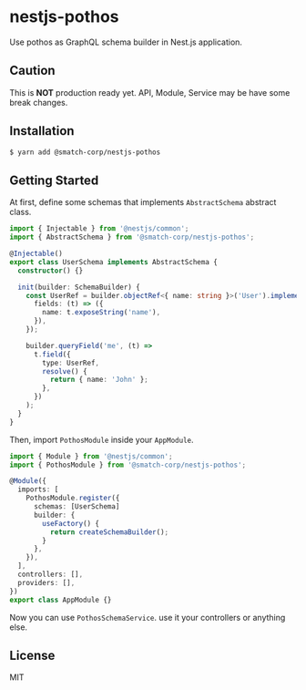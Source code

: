 # nestjs-pothos

Use pothos as GraphQL schema builder in Nest.js application.

## Caution

This is **NOT** production ready yet. API, Module, Service may be have some break changes.

## Installation

```bash
$ yarn add @smatch-corp/nestjs-pothos
```

## Getting Started

At first, define some schemas that implements `AbstractSchema` abstract class.

```typescript
import { Injectable } from '@nestjs/common';
import { AbstractSchema } from '@smatch-corp/nestjs-pothos';

@Injectable()
export class UserSchema implements AbstractSchema {
  constructor() {}

  init(builder: SchemaBuilder) {
    const UserRef = builder.objectRef<{ name: string }>('User').implement({
      fields: (t) => ({
        name: t.exposeString('name'),
      }),
    });

    builder.queryField('me', (t) =>
      t.field({
        type: UserRef,
        resolve() {
          return { name: 'John' };
        },
      })
    );
  }
}
```

Then, import `PothosModule` inside your `AppModule`.

```typescript
import { Module } from '@nestjs/common';
import { PothosModule } from '@smatch-corp/nestjs-pothos';

@Module({
  imports: [
    PothosModule.register({
      schemas: [UserSchema]
      builder: {
        useFactory() {
          return createSchemaBuilder();
        }
      },
    }),
  ],
  controllers: [],
  providers: [],
})
export class AppModule {}
```

Now you can use `PothosSchemaService`. use it your controllers or anything else.

## License

MIT

